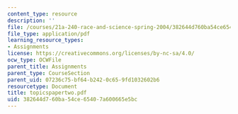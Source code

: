 ```yaml
---
content_type: resource
description: ''
file: /courses/21a-240-race-and-science-spring-2004/382644d760ba54ce65407a600665e5bc_topicspapertwo.pdf
file_type: application/pdf
learning_resource_types:
- Assignments
license: https://creativecommons.org/licenses/by-nc-sa/4.0/
ocw_type: OCWFile
parent_title: Assignments
parent_type: CourseSection
parent_uid: 07236c75-bf64-b242-0c65-9fd1032602b6
resourcetype: Document
title: topicspapertwo.pdf
uid: 382644d7-60ba-54ce-6540-7a600665e5bc
---
```


